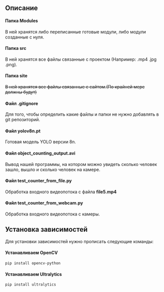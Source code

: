 ## Описание
#### Папка Modules
В ней хранятся либо переписанные готовые модули, либо модули созданные с нуля.
#### Папка src
В ней хранятся все файлы связанные с проектом (Например: .mp4 .jpg .png).
#### Папка site
~~В ней хранятся все файлы связанные с сайтом.(По крайней мере должны будут)~~
#### Файл .gitignore
Для того, чтобы определить какие файлы и папки не нужно добавлять в git репозиторий.
#### Файл yolov8n.pt
Готовая модель YOLO версии 8n.
#### Файл object_counting_output.avi
Вывод нашей программы, на котором можно увидеть сколько человек зашло, вышло и сколько человек на камере.
#### Файл test_counter_from_file.py
Обработка входного видеопотока с файла **file5.mp4**
#### Файл test_counter_from_webcam.py
Обработка входного видеопотока с камеры.
## Установка зависимостей
Для установки зависимостей нужно прописать следующие команды:
#### Устанавливаем OpenCV
```pip install opencv-python```
#### Устанавливаем Ultralytics
```pip install ultralytics```
